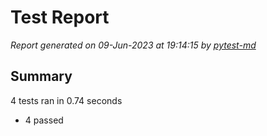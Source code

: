 # Test Report

*Report generated on 09-Jun-2023 at 19:14:15 by [pytest-md]*

[pytest-md]: https://github.com/hackebrot/pytest-md

## Summary

4 tests ran in 0.74 seconds

- 4 passed
